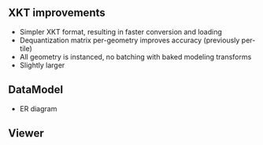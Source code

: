 

## XKT improvements

- Simpler XKT format, resulting in faster conversion and loading
- Dequantization matrix per-geometry improves accuracy (previously per-tile)
- All geometry is instanced, no batching with baked modeling transforms
- Slightly larger


## DataModel
 
- ER diagram


## Viewer